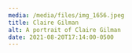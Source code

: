 ```yaml
---
media: /media/files/img_1656.jpeg
title: Claire Gilman
alt: A portrait of Claire Gilman
date: 2021-08-20T17:14:00-0500
---
```

